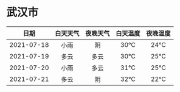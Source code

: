 # 武汉市
|日期|白天天气|夜晚天气|白天温度|夜晚温度|
|:--:|:--:|:--:|:--:|:--:|
|2021-07-18|小雨|阴|30℃|24℃|
|2021-07-19|多云|多云|30℃|25℃|
|2021-07-20|小雨|多云|31℃|25℃|
|2021-07-21|多云|阴|32℃|22℃|
